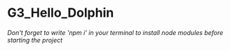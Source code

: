 # G3_Hello_Dolphin

###### Don't forget to write 'npm i' in your terminal to install node modules before starting the project

